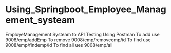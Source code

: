 # Using_Springboot_Employee_Management_systeam
EmployeManagement Systeam to API Testing Using Postman
To add use 9008/emp/addEmp
To remove 9008/emp/removeemp/id
To find use 9008/emp/findemp/id
To find all ues 9008/emp/all

